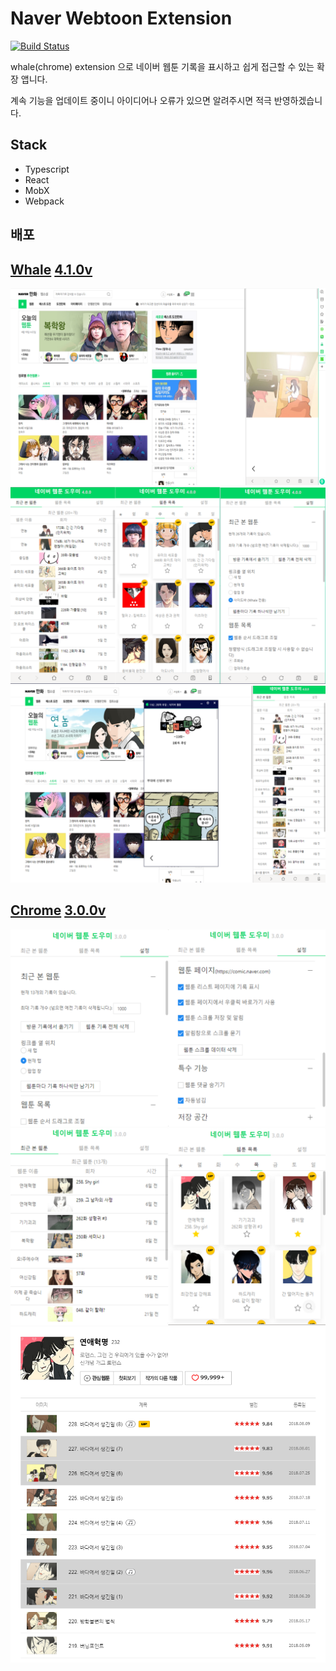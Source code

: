 # Naver Webtoon Extension

[![Build Status](https://travis-ci.org/tbvjaos510/naver-webtoon-history.svg?branch=master)](https://travis-ci.org/tbvjaos510/naver-webtoon-history)

whale(chrome) extension 으로 네이버 웹툰 기록을 표시하고 쉽게 접근할 수 있는 확장 앱니다.

계속 기능을 업데이트 중이니 아이디어나 오류가 있으면 알려주시면 적극 반영하겠습니다.

## Stack

- Typescript
- React
- MobX
- Webpack

## 배포

## [Whale](https://store.whale.naver.com/detail/nmambboikkfejkgloppiejnhhohbaaem) [4.1.0v](https://github.com/tbvjaos510/naver-webtoon-history/releases/tag/whale-4.1.0)

<img src="README-image/5.png" style="width:900px">

<img src="README-image/6.png" style="width:900px">

<img src="README-image/7.PNG" style="width:900px">

## [Chrome](https://chrome.google.com/webstore/detail/naver-webtoon-extensions/pkingjioiemgjlbklighjcicnjgjckok?hl=ko) [3.0.0v](https://github.com/tbvjaos510/naver-webtoon-history/releases/tag/chrome-3.0.0)

<img src="README-image/4.png">

<img src="README-image/3.png">

<img src="README-image/1.PNG">
